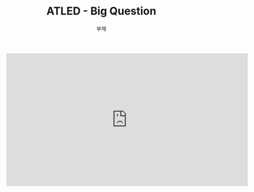 ﻿---
layout: post
title:  "ATLED - Big Question"
subtitle:   "부제"
categories: music
tags: composition
comments: true

---



<iframe width="640" height="352" src="https://www.youtube.com/embed/mDSE0h-yd-I" title="YouTube video player" frameborder="0" allow="accelerometer; autoplay; clipboard-write; encrypted-media; gyroscope; picture-in-picture" allowfullscreen></iframe>